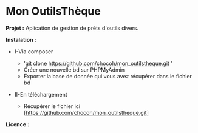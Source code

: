 # Mon OutilsThèque

**Projet :**
Aplication de gestion de prèts d'outils divers.

**Instalation :**
  * I-Via composer
    - 'git clone https://github.com/chocoh/mon_outilstheque.git '
    - Créer une nouvelle bd sur PHPMyAdmin
    - Exporter la base de donnée qui vous avez récupérer dans le fichier bd


  * II-En téléchargement
    - Récupérer le fichier ici [https://github.com/chocoh/mon_outilstheque.git]

**Licence :**

